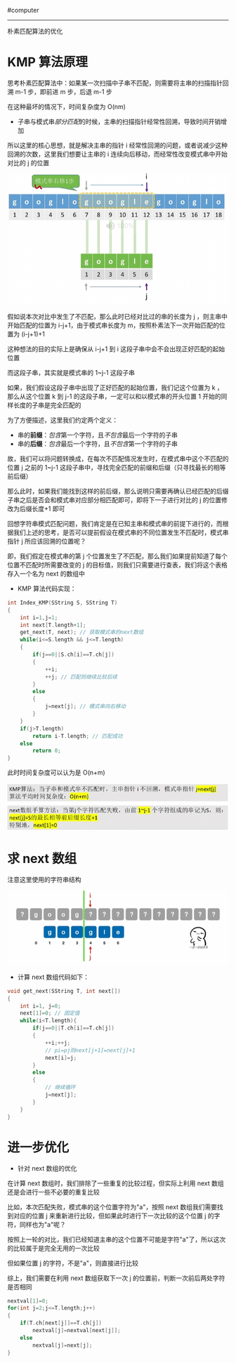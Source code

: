 #computer 

---
朴素匹配算法的优化

# KMP 算法原理

思考朴素匹配算法中：如果某一次扫描中子串不匹配，则需要将主串的扫描指针回溯 m-1 步，即前进 m 步，后退 m-1 步

在这种最坏的情况下，时间复杂度为 O(nm)

- 子串与模式串*部分匹配*的时候，主串的扫描指针经常性回溯，导致时间开销增加

所以这里的核心思想，就是解决主串的指针 i 经常性回溯的问题，或者说减少这种回溯的次数，这里我们想要让主串的 i 连续向后移动，而经常性改变模式串中开始对比的 j 的位置

![](../img/Pasted%20image%2020231214160822.png)

假如说本次对比中发生了不匹配，那么此时已经对比过的串的长度为 j ，则主串中开始匹配的位置为 i-j+1，由于模式串长度为 m，按照朴素法下一次开始匹配的位置为 (i-j+1)+1

这种想法的目的实际上是确保从 i-j+1 到 i 这段子串中会不会出现正好匹配的起始位置

而这段子串，其实就是模式串的 1~j-1 这段子串

如果，我们假设这段子串中出现了正好匹配的起始位置，我们记这个位置为 k ，那么从这个位置 k 到 j-1 的这段子串，一定可以和以模式串的开头位置 1 开始的同样长度的子串是完全匹配的

为了方便描述，这里我们约定两个定义：
- 串的**前缀**：*包含*第一个字符，且*不包含*最后一个字符的子串
- 串的**后缀**：*包含*最后一个字符，且*不包含*第一个字符的子串

故，我们可以将问题转换成，在每次不匹配情况发生时，在模式串中这个不匹配的位置 j 之前的 1~j-1 这段子串中，寻找完全匹配的前缀和后缀（只寻找最长的相等前后缀）

那么此时，如果我们能找到这样的前后缀，那么说明只需要再确认已经匹配的后缀子串之后是否会和模式串对应部分相匹配即可，即将下一子进行对比的 j 的位置修改为后缀长度+1 即可

回想字符串模式匹配问题，我们肯定是在已知主串和模式串的前提下进行的，而根据我们上述的思考，是否可以提前假设在模式串的不同位置发生不匹配时，模式串指针 j 所应该回溯的位置呢？

即，我们假定在模式串的第 j 个位置发生了不匹配，那么我们如果提前知道了每个位置不匹配时所需要改变的 j 的目标值，则我们只需要进行查表，我们将这个表格存入一个名为 next 的数组中


- KMP 算法代码实现：
```c
int Index_KMP(SString S, SString T)
{
	int i=1,j=1;
	int next[T.length+1];
	get_next(T, next); // 获取模式串的next数组
	while(i<=S.length && j<=T.length)
	{
		if(j==0||S.ch[i]==T.ch[j])
		{
			++i;
			++j; // 匹配则继续比较后续
		}
		else
		{
			j=next[j]; // 模式串向右移动
		}
	}
	if(j>T.length)
		return i-T.length; // 匹配成功
	else
		return 0;
}
```

此时时间复杂度可以认为是 O(n+m)

![](../img/Pasted%20image%2020231214165144.png)

# 求 next 数组

注意这里使用的字符串结构

![](../img/Pasted%20image%2020231214171633.png)

- 计算 next 数组代码如下：

```c
void get_next(SString T, int next[])
{
	int i=1, j=0;
	next[1]=0; // 固定值
	while(i<T.length){
		if(j==0||T.ch[i]==T.ch[j])
		{
			++i;++j;
			// pi=pj则next[j+1]=next[j]+1
			next[i]=j;
		}
		else
		{
			// 继续循环
			j=next[j];
		}
	}
}
```

# 进一步优化

- 针对 next 数组的优化

在计算 next 数组时，我们排除了一些重复的比较过程，但实际上利用 next 数组还是会进行一些不必要的重复比较

比如，本次匹配失败，模式串的这个位置字符为"a"，按照 next 数组我们需要找到对应的位置 j 来重新进行比较，但如果此时进行下一次比较的这个位置 j 的字符，同样也为"a"呢？

按照上一轮的对比，我们已经知道主串的这个位置不可能是字符"a"了，所以这次的比较属于是完全无用的一次比较

但如果位置 j 的字符，不是"a"，则直接进行比较

综上，我们需要在利用 next 数组获取下一次 j 的位置前，判断一次前后两处字符是否相同

```c
nextval[1]=0;
for(int j=2;j<=T.length;j++)
{
	if(T.ch[next[j]]==T.ch[j])
		nextval[j]=nextval[next[j]];
	else
		nextval[j]=next[j];
}
```




